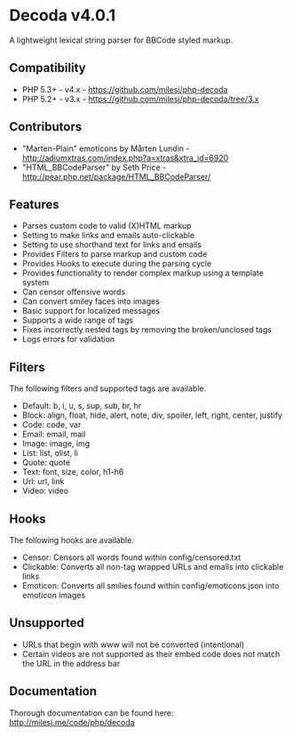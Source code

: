 # Decoda v4.0.1 #

A lightweight lexical string parser for BBCode styled markup.

## Compatibility ##

* PHP 5.3+ - v4.x - https://github.com/milesj/php-decoda
* PHP 5.2+ - v3.x - https://github.com/milesj/php-decoda/tree/3.x

## Contributors ##

* "Marten-Plain" emoticons by Mårten Lundin - http://adiumxtras.com/index.php?a=xtras&xtra_id=6920
* "HTML_BBCodeParser" by Seth Price - http://pear.php.net/package/HTML_BBCodeParser/

## Features ##

* Parses custom code to valid (X)HTML markup
* Setting to make links and emails auto-clickable
* Setting to use shorthand text for links and emails
* Provides Filters to parse markup and custom code
* Provides Hooks to execute during the parsing cycle
* Provides functionality to render complex markup using a template system
* Can censor offensive words
* Can convert smiley faces into images
* Basic support for localized messages
* Supports a wide range of tags
* Fixes incorrectly nested tags by removing the broken/unclosed tags
* Logs errors for validation

## Filters ##

The following filters and supported tags are available.

* Default: b, i, u, s, sup, sub, br, hr
* Block: align, float, hide, alert, note, div, spoiler, left, right, center, justify
* Code: code, var
* Email: email, mail
* Image: image, img
* List: list, olist, li
* Quote: quote
* Text: font, size, color, h1-h6
* Url: url, link
* Video: video

## Hooks ##

The following hooks are available.

* Censor: Censors all words found within config/censored.txt
* Clickable: Converts all non-tag wrapped URLs and emails into clickable links
* Emoticon: Converts all smilies found within config/emoticons.json into emoticon images

## Unsupported ##

* URLs that begin with www will not be converted (intentional)
* Certain videos are not supported as their embed code does not match the URL in the address bar

## Documentation ##

Thorough documentation can be found here: http://milesj.me/code/php/decoda